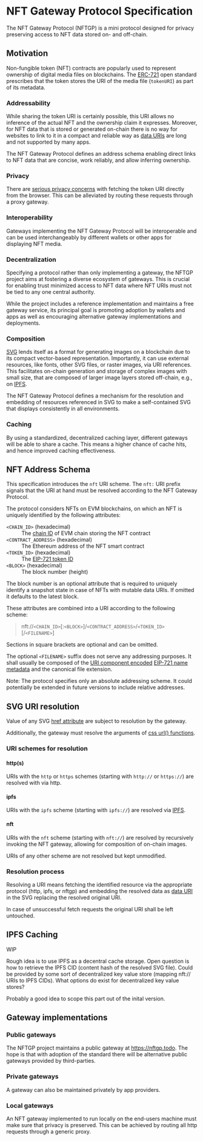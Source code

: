 # NFT Gateway Protocol Specification

The NFT Gateway Protocol (NFTGP) is a mini protocol designed for privacy preserving access to NFT data stored on- and off-chain.

## Motivation

Non-fungible token (NFT) contracts are popularly used to represent ownership of digital media files on blockchains.
The [ERC-721](https://eips.ethereum.org/EIPS/eip-721) open standard prescribes that the token stores the URI of the media file (`tokenURI`) as part of its metadata.

### Addressability

While sharing the token URI is certainly possible, this URI allows no inference of the actual NFT and the ownership claim it expresses.
Moreover, for NFT data that is stored or generated on-chain there is no way for websites to link to it in a compact and reliable way as [data URIs](https://en.wikipedia.org/wiki/Data_URI_scheme) are long and not supported by many apps.

The NFT Gateway Protocol defines an address schema enabling direct links to NFT data that are concise, work reliably, and allow inferring ownership.

### Privacy

There are [serious privacy concerns](https://medium.com/@alxlpsc/critical-privacy-vulnerability-getting-exposed-by-metamask-693c63c2ce94) with fetching the token URI directly from the browser.
This can be alleviated by routing these requests through a proxy gateway.

### Interoperability

Gateways implementing the NFT Gateway Protocol will be interoperable and can be used interchangeably by different wallets or other apps for displaying NFT media.

### Decentralization

Specifying a protocol rather than only implementing a gateway, the NFTGP project aims at fostering a diverse ecosystem of gateways.
This is crucial for enabling trust minimized access to NFT data where NFT URIs must not be tied to any one central authority.

While the project includes a reference implementation and maintains a free gateway service, its principal goal is promoting adoption by wallets and apps as well as encouraging alternative gateway implementations and deployments.

### Composition

[SVG](https://www.w3.org/TR/SVG/) lends itself as a format for generating images on a blockchain due to its compact vector-based representation.
Importantly, it can use external resources, like fonts, other SVG files, or raster images, via URI references.
This facilitates on-chain generation and storage of complex images with small size, that are composed of larger image layers stored off-chain, e.g., on [IPFS](https://ipfs.io).

The NFT Gateway Protocol defines a mechanism for the resolution and embedding of resources referenced in SVG to make a self-contained SVG that displays consistently in all environments.

### Caching

By using a standardized, decentralized caching layer, different gateways will be able to share a cache.
This means a higher chance of cache hits, and hence improved caching effectiveness.


## NFT Address Schema

This specification introduces the `nft` URI scheme.
The `nft:` URI prefix signals that the URI at hand must be resolved according to the NFT Gateway Protocol.

The protocol considers NFTs on EVM blockchains, on which an NFT is uniquely identified by the following attributes:

<dl>
  <dt><code>&lt;CHAIN_ID&gt;</code> (hexadecimal)</dt>
  <dd>The <a href="https://github.com/ethereum/EIPs/blob/master/EIPS/eip-155.md">chain ID</a> of EVM chain storing the NFT contract</dd>
  <dt><code>&lt;CONTRACT_ADDRESS&gt;</code> (hexadecimal)</dt>
  <dd>The Ethereum address of the NFT smart contract</dd>
  <dt><code>&lt;TOKEN_ID&gt;</code> (hexadecimal)</dt>
  <dd>The <a href="https://eips.ethereum.org/EIPS/eip-721">EIP-721 token ID</a></dd>
  <dt><code>&lt;BLOCK&gt;</code> (hexadecimal)</dt>
  <dd>The block number (height)</dd>
</dl>

The block number is an optional attribute that is required to uniquely identify a snapshot state in case of NFTs with mutable data URIs.
If omitted it defaults to the latest block.

These attributes are combined into a URI according to the following scheme:

> nft://`<CHAIN_ID>`\[:`<BLOCK>`\]/`<CONTRACT_ADDRESS>`/`<TOKEN_ID>`\[/`<FILENAME>`\]

Sections in square brackets are optional and can be omitted.

The optional `<FILENAME>` suffix does not serve any addressing purposes.
It shall usually be composed of the [URI component encoded](https://developer.mozilla.org/en-US/docs/Web/JavaScript/Reference/Global_Objects/encodeURIComponent) [EIP-721 name metadata](https://eips.ethereum.org/EIPS/eip-721) and the canonical file extension.

Note: The protocol specifies only an absolute addressing scheme.
It could potentially be extended in future versions to include relative addresses.

## SVG URI resolution

Value of any SVG [href attribute](https://developer.mozilla.org/en-US/docs/Web/SVG/Attribute/href) are subject to resolution by the gateway.

Additionally, the gateway must resolve the arguments of [css url() functions](https://developer.mozilla.org/en-US/docs/Web/CSS/url).

### URI schemes for resolution

#### http(s)

URIs with the `http` or `https` schemes (starting with `http://` or `https://`) are resolved with via http.

#### ipfs

URIs with the `ipfs` scheme (starting with `ipfs://`) are resolved via [IPFS](https://ipfs.io).

#### nft

URIs with the `nft` scheme (starting with `nft://`) are resolved by recursively invoking the NFT gateway, allowing for composition of on-chain images.

URIs of any other scheme are not resolved but kept unmodified.

### Resolution process

Resolving a URI means fetching the identified resource via the appropriate protocol (http, ipfs, or nftgp) and embedding the resolved data as [data URI](https://en.wikipedia.org/wiki/Data_URI_scheme) in the SVG replacing the resolved original URI.

In case of unsuccessful fetch requests the original URI shall be left untouched.

## IPFS Caching

WIP

Rough idea is to use IPFS as a decentral cache storage.
Open question is how to retrieve the IPFS CID (content hash of the resolved SVG file).
Could be provided by some sort of decentralized key value store (mapping nft:// URIs to IPFS CIDs).
What options do exist for decentralized key value stores?

Probably a good idea to scope this part out of the inital version.

## Gateway implementations

### Public gateways

The NFTGP project maintains a public gateway at https://nftgp.todo.
The hope is that with adoption of the standard there will be alternative public gateways provided by third-parties.

### Private gateways

A gateway can also be maintained privately by app providers.

### Local gateways

An NFT gateway implemented to run locally on the end-users machine must make sure that privacy is preserved.
This can be achieved by routing all http requests through a generic proxy.

